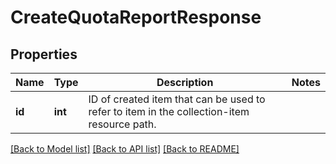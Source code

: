 # CreateQuotaReportResponse

## Properties
Name | Type | Description | Notes
------------ | ------------- | ------------- | -------------
**id** | **int** | ID of created item that can be used to refer to item in the collection-item resource path. | 

[[Back to Model list]](../README.md#documentation-for-models) [[Back to API list]](../README.md#documentation-for-api-endpoints) [[Back to README]](../README.md)


